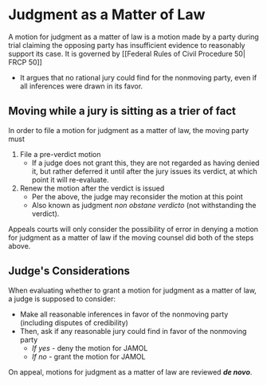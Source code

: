 # Judgment as a Matter of Law

A motion for judgment as a matter of law is a motion made by a party during trial claiming the opposing party has insufficient evidence to reasonably support its case. It is governed by [[Federal Rules of Civil Procedure 50| FRCP 50]]
* It argues that no rational jury could find for the nonmoving party, even if all inferences were drawn in its favor.

## Moving while a jury is sitting as a trier of fact
In order to file a motion for judgment as a matter of law, the moving party must
1. File a pre-verdict motion
	* If a judge does not grant this, they are not regarded as having denied it, but rather deferred it until after the jury issues its verdict, at which point it will re-evaluate.
2. Renew the motion after the verdict is issued
	 * Per the above, the judge may reconsider the motion at this point
	 * Also known as judgment *non obstane verdicto* (not withstanding the verdict).

Appeals courts will only consider the possibility of error in denying a motion for judgment as a matter of law if the moving counsel did both of the steps above.

## Judge's Considerations

When evaluating whether to grant a motion for judgment as a matter of law, a judge is supposed to consider:
* Make all reasonable inferences in favor of the nonmoving party (including disputes of credibility)
* Then, ask if any reasonable jury could find in favor of the nonmoving party
	* *If yes* - deny the motion for JAMOL
	* *If no* - grant the motion for JAMOL

On appeal, motions for judgment as a matter of law are reviewed ***de novo***.